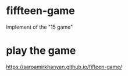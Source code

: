 # fiffteen-game
Implement of the "15 game"
# play the game
https://saroamirkhanyan.github.io/fifteen-game/

